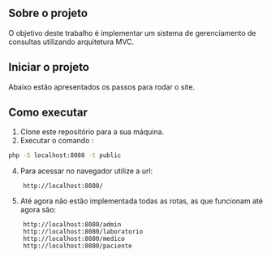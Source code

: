 ## Sobre o projeto

O objetivo deste trabalho é implementar um sistema de gerenciamento de consultas utilizando arquitetura MVC.

## Iniciar o projeto

Abaixo estão apresentados os passos para rodar o site.


## Como executar

1. Clone este repositório para a sua máquina.
3. Executar  o comando :
  ```sh
  php -S localhost:8080 -t public
  ```
4. Para acessar no navegador utilize a url:
```
    http://localhost:8080/
```
5. Até agora não estão implementada todas as rotas, as que funcionam até agora são:
```
    http://localhost:8080/admin
    http://localhost:8080/laboratorio
    http://localhost:8080/medico
    http://localhost:8080/paciente
```
